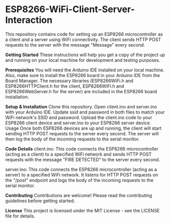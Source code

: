 # ESP8266-WiFi-Client-Server-Interaction
This repository contains code for setting up an ESP8266 microcontroller as a client and a server using WiFi connectivity. The client sends HTTP POST requests to the server with the message "Message" every second.

**Getting Started**
These instructions will help you get a copy of the project up and running on your local machine for development and testing purposes.

**Prerequisites**
You will need the Arduino IDE installed on your local machine. Also, make sure to install the ESP8266 board in your Arduino IDE from the Board Manager. The necessary libraries (ESP8266WiFi.h and ESP8266HTTPClient.h for the client, ESP8266WiFi.h and ESP8266WebServer.h for the server) are included in the ESP8266 board installation.

**Setup & Installation**
Clone this repository.
Open client.ino and server.ino with your Arduino IDE.
Update ssid and password in both files to match your WiFi network's SSID and password.
Upload the client.ino code to your ESP8266 client device and server.ino to your ESP8266 server device.
Usage
Once both ESP8266 devices are up and running, the client will start sending HTTP POST requests to the server every second. The server will then log the body of the incoming requests to the serial monitor.

**Code Details**
client.ino: This code connects the ESP8266 microcontroller (acting as a client) to a specified WiFi network and sends HTTP POST requests with the message "FIRE DETECTED" to the server every second.

server.ino: This code connects the ESP8266 microcontroller (acting as a server) to a specified WiFi network. It listens for HTTP POST requests on the "/post" endpoint and logs the body of the incoming requests to the serial monitor.

**Contributing**
Contributions are welcome! Please read the contributing guidelines before getting started.

**License**
This project is licensed under the MIT License - see the LICENSE file for details.
